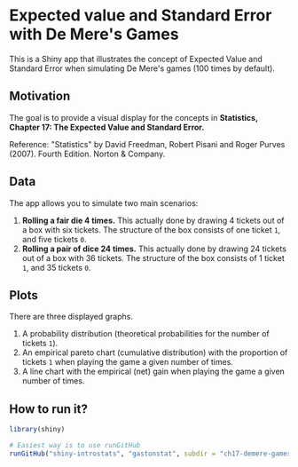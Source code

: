 # Expected value and Standard Error with De Mere's Games

This is a Shiny app that illustrates the concept of Expected Value and Standard Error 
when simulating De Mere's games (100 times by default).


## Motivation

The goal is to provide a visual display for the concepts in __Statistics, Chapter 17: The Expected Value and Standard Error.__

Reference: "Statistics" by David Freedman, Robert Pisani and Roger Purves (2007). Fourth Edition. Norton & Company.


## Data

The app allows you to simulate two main scenarios:

1. __Rolling a fair die 4 times.__ This actually done by drawing 4 tickets out of a box with six tickets.
The structure of the box consists of one ticket `1`, and five tickets `0`.
2. __Rolling a pair of dice 24 times.__ This actually done by drawing 24 tickets out of a box with 36 tickets.
The structure of the box consists of 1 ticket `1`, and 35 tickets `0`.


## Plots

There are three displayed graphs.

1. A probability distribution (theoretical probabilities for the number of tickets `1`).
2. An empirical pareto chart (cumulative distribution) with the proportion of tickets `1` when 
playing the game a given number of times.
3. A line chart with the empirical (net) gain when playing the game a given number of times.


## How to run it?

```R
library(shiny)

# Easiest way is to use runGitHub
runGitHub("shiny-introstats", "gastonstat", subdir = "ch17-demere-games")
```

